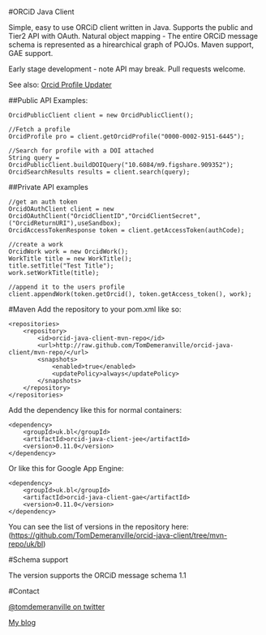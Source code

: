 #ORCiD Java Client 

Simple, easy to use ORCiD client written in Java.  Supports the public and Tier2 API with OAuth.  Natural object mapping - The entire ORCiD message schema is represented as a hirearchical graph of POJOs.  Maven support, GAE support.

Early stage development - note API may break.  Pull requests welcome.

See also: [Orcid Profile Updater](https://github.com/TomDemeranville/orcid-update-java)

##Public API Examples:

	OrcidPublicClient client = new OrcidPublicClient();

	//Fetch a profile
	OrcidProfile pro = client.getOrcidProfile("0000-0002-9151-6445");

	//Search for profile with a DOI attached
	String query = OrcidPublicClient.buildDOIQuery("10.6084/m9.figshare.909352");
	OrcidSearchResults results = client.search(query);

##Private API examples
	
	//get an auth token
	OrcidOAuthClient client = new OrcidOAuthClient("OrcidClientID","OrcidClientSecret",("OrcidReturnURI"),useSandbox);
	OrcidAccessTokenResponse token = client.getAccessToken(authCode);

	//create a work
	OrcidWork work = new OrcidWork();
	WorkTitle title = new WorkTitle();
	title.setTitle("Test Title");
	work.setWorkTitle(title);

	//append it to the users profile
	client.appendWork(token.getOrcid(), token.getAccess_token(), work);

#Maven
Add the repository to your pom.xml like so:

	<repositories>
		<repository>
	        <id>orcid-java-client-mvn-repo</id>
	        <url>http://raw.github.com/TomDemeranville/orcid-java-client/mvn-repo/</url>
	        <snapshots>
	            <enabled>true</enabled>
	            <updatePolicy>always</updatePolicy>
	        </snapshots>
	    </repository>
    </repositories>

Add the dependency like this for normal containers:

	<dependency>
		<groupId>uk.bl</groupId>
		<artifactId>orcid-java-client-jee</artifactId>
		<version>0.11.0</version>
	</dependency>

Or like this for Google App Engine:

	<dependency>
		<groupId>uk.bl</groupId>
		<artifactId>orcid-java-client-gae</artifactId>
		<version>0.11.0</version>
	</dependency>

You can see the list of versions in the repository here: (https://github.com/TomDemeranville/orcid-java-client/tree/mvn-repo/uk/bl)

#Schema support

The version supports the ORCiD message schema 1.1

#Contact

[@tomdemeranville on twitter](https://twitter.com/tomdemeranville)

[My blog](http://demeranville.com)